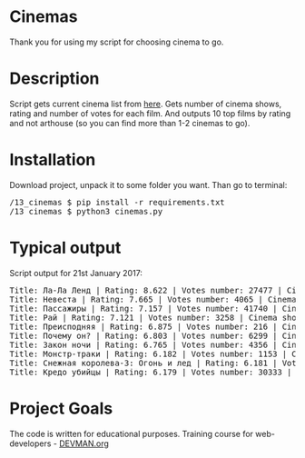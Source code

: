 # Cinemas

Thank you for using my script for choosing cinema to go.

# Description

Script gets current cinema list from [here](http://www.afisha.ru/msk/schedule_cinema/).
Gets number of cinema shows, rating and number of votes for each film.
And outputs 10 top films by rating and not arthouse (so you can find more than 1-2 cinemas to
go).

# Installation

Download project, unpack it to some folder you want.
Than go to terminal:
<pre>
/13_cinemas $ pip install -r requirements.txt
/13_cinemas $ python3 cinemas.py
</pre>

# Typical output

Script output for 21st January 2017:
<pre>
Title: Ла-Ла Ленд | Rating: 8.622 | Votes number: 27477 | Cinema shows: 155
Title: Невеста | Rating: 7.665 | Votes number: 4065 | Cinema shows: 147
Title: Пассажиры | Rating: 7.157 | Votes number: 41740 | Cinema shows: 72
Title: Рай | Rating: 7.121 | Votes number: 3258 | Cinema shows: 69
Title: Преисподняя | Rating: 6.875 | Votes number: 216 | Cinema shows: 53
Title: Почему он? | Rating: 6.803 | Votes number: 6299 | Cinema shows: 151
Title: Закон ночи | Rating: 6.765 | Votes number: 4356 | Cinema shows: 139
Title: Монстр-траки | Rating: 6.182 | Votes number: 1153 | Cinema shows: 110
Title: Снежная королева-3: Огонь и лед | Rating: 6.181 | Votes number: 1093 | Cinema shows: 80
Title: Кредо убийцы | Rating: 6.179 | Votes number: 30333 | Cinema shows: 150
</pre>
# Project Goals

The code is written for educational purposes. Training course for web-developers - [DEVMAN.org](https://devman.org)
